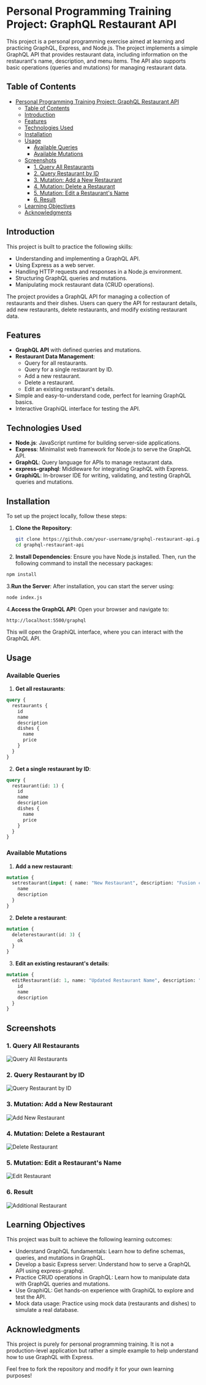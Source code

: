 # Personal Programming Training Project: GraphQL Restaurant API

This project is a personal programming exercise aimed at learning and practicing GraphQL, Express, and Node.js. The project implements a simple GraphQL API that provides restaurant data, including information on the restaurant's name, description, and menu items. The API also supports basic operations (queries and mutations) for managing restaurant data.

## Table of Contents
- [Personal Programming Training Project: GraphQL Restaurant API](#personal-programming-training-project-graphql-restaurant-api)
  - [Table of Contents](#table-of-contents)
  - [Introduction](#introduction)
  - [Features](#features)
  - [Technologies Used](#technologies-used)
  - [Installation](#installation)
  - [Usage](#usage)
    - [Available Queries](#available-queries)
    - [Available Mutations](#available-mutations)
  - [Screenshots](#screenshots)
    - [1. Query All Restaurants](#1-query-all-restaurants)
    - [2. Query Restaurant by ID](#2-query-restaurant-by-id)
    - [3. Mutation: Add a New Restaurant](#3-mutation-add-a-new-restaurant)
    - [4. Mutation: Delete a Restaurant](#4-mutation-delete-a-restaurant)
    - [5. Mutation: Edit a Restaurant's Name](#5-mutation-edit-a-restaurants-name)
    - [6. Result](#6-result)
  - [Learning Objectives](#learning-objectives)
  - [Acknowledgments](#acknowledgments)

## Introduction

This project is built to practice the following skills:
- Understanding and implementing a GraphQL API.
- Using Express as a web server.
- Handling HTTP requests and responses in a Node.js environment.
- Structuring GraphQL queries and mutations.
- Manipulating mock restaurant data (CRUD operations).

The project provides a GraphQL API for managing a collection of restaurants and their dishes. Users can query the API for restaurant details, add new restaurants, delete restaurants, and modify existing restaurant data.

## Features

- **GraphQL API** with defined queries and mutations.
- **Restaurant Data Management**:
  - Query for all restaurants.
  - Query for a single restaurant by ID.
  - Add a new restaurant.
  - Delete a restaurant.
  - Edit an existing restaurant's details.
- Simple and easy-to-understand code, perfect for learning GraphQL basics.
- Interactive GraphiQL interface for testing the API.

## Technologies Used

- **Node.js**: JavaScript runtime for building server-side applications.
- **Express**: Minimalist web framework for Node.js to serve the GraphQL API.
- **GraphQL**: Query language for APIs to manage restaurant data.
- **express-graphql**: Middleware for integrating GraphQL with Express.
- **GraphiQL**: In-browser IDE for writing, validating, and testing GraphQL queries and mutations.

## Installation

To set up the project locally, follow these steps:

1. **Clone the Repository**:
   ```bash
   git clone https://github.com/your-username/graphql-restaurant-api.git
   cd graphql-restaurant-api

2. **Install Dependencies**: Ensure you have Node.js installed. Then, run the following command to install the necessary packages:
```bash
npm install
```

3.**Run the Server**: After installation, you can start the server using:
```bash
node index.js
```

4.**Access the GraphQL API**: Open your browser and navigate to:
```bash
http://localhost:5500/graphql
```

This will open the GraphiQL interface, where you can interact with the GraphQL API.

## Usage

### Available Queries

1. **Get all restaurants**:
```graphql
query {
  restaurants {
    id
    name
    description
    dishes {
      name
      price
    }
  }
}
```

2. **Get a single restaurant by ID**:
```graphql
query {
  restaurant(id: 1) {
    id
    name
    description
    dishes {
      name
      price
    }
  }
}

```

### Available Mutations

1. **Add a new restaurant**:                  
```graphql
mutation {
  setrestaurant(input: { name: "New Restaurant", description: "Fusion cuisine" }) {
    name
    description
  }
}
```

2. **Delete a restaurant**:
```graphql
mutation {
  deleterestaurant(id: 3) {
    ok
  }
}
```

3. **Edit an existing restaurant's details**:
```graphql
mutation {
  editRestaurant(id: 1, name: "Updated Restaurant Name", description: "Updated description of the restaurant") {
    id
    name
    description
  }
}
```

## Screenshots

### 1. Query All Restaurants
![Query All Restaurants](Screenshots/pic20240929_161817.jpg)

### 2. Query Restaurant by ID
![Query Restaurant by ID](Screenshots/pic20240929_161835.jpg)

### 3. Mutation: Add a New Restaurant
![Add New Restaurant](Screenshots/pic20240929_161852.jpg)

### 4. Mutation: Delete a Restaurant
![Delete Restaurant](Screenshots/pic20240929_161936.jpg)

### 5. Mutation: Edit a Restaurant's Name
![Edit Restaurant](Screenshots/pic20240929_161958.jpg)

### 6. Result
![Additional Restaurant](Screenshots/pic20240929_162029.jpg)

## Learning Objectives
This project was built to achieve the following learning outcomes:

- Understand GraphQL fundamentals: Learn how to define schemas, queries, and mutations in GraphQL.
- Develop a basic Express server: Understand how to serve a GraphQL API using express-graphql.
- Practice CRUD operations in GraphQL: Learn how to manipulate data with GraphQL queries and mutations.
- Use GraphiQL: Get hands-on experience with GraphiQL to explore and test the API.
- Mock data usage: Practice using mock data (restaurants and dishes) to simulate a real database.

## Acknowledgments
This project is purely for personal programming training. It is not a production-level application but rather a simple example to help understand how to use GraphQL with Express.

Feel free to fork the repository and modify it for your own learning purposes!